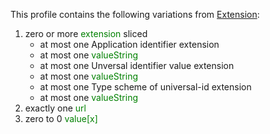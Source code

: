 This profile contains the following variations from [Extension](http://hl7.org/fhir/STU3/Extension.html):

1. zero or more <span style='color:green'> extension </span>  sliced
   * at most one Application identifier extension
   * at most one <span style='color:green'> valueString </span> 
   * at most one Unversal identifier value extension
   * at most one <span style='color:green'> valueString </span> 
   * at most one Type scheme of universal-id extension
   * at most one <span style='color:green'> valueString </span> 
1. exactly one <span style='color:green'> url </span> 
1. zero to 0 <span style='color:green'> value[x] </span> 